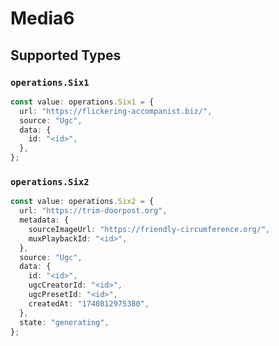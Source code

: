 # Media6


## Supported Types

### `operations.Six1`

```typescript
const value: operations.Six1 = {
  url: "https://flickering-accompanist.biz/",
  source: "Ugc",
  data: {
    id: "<id>",
  },
};
```

### `operations.Six2`

```typescript
const value: operations.Six2 = {
  url: "https://trim-doorpost.org",
  metadata: {
    sourceImageUrl: "https://friendly-circumference.org/",
    muxPlaybackId: "<id>",
  },
  source: "Ugc",
  data: {
    id: "<id>",
    ugcCreatorId: "<id>",
    ugcPresetId: "<id>",
    createdAt: "1740812975380",
  },
  state: "generating",
};
```

